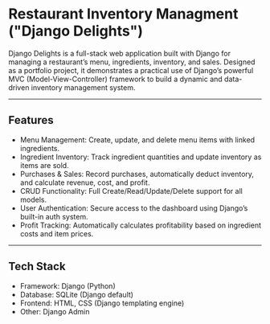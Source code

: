 # Restaurant Inventory Managment ("Django Delights")

Django Delights is a full-stack web application built with Django for managing a restaurant’s menu, ingredients, inventory, and sales. Designed as a portfolio project, it demonstrates a practical use of Django’s powerful MVC (Model-View-Controller) framework to build a dynamic and data-driven inventory management system.


---

## Features

- Menu Management: Create, update, and delete menu items with linked ingredients.
- Ingredient Inventory: Track ingredient quantities and update inventory as items are sold.
- Purchases & Sales: Record purchases, automatically deduct inventory, and calculate revenue, cost, and profit.
- CRUD Functionality: Full Create/Read/Update/Delete support for all models.
- User Authentication: Secure access to the dashboard using Django’s built-in auth system.
- Profit Tracking: Automatically calculates profitability based on ingredient costs and item prices.

---

## Tech Stack

- Framework: Django (Python)
- Database: SQLite (Django default)
- Frontend: HTML, CSS (Django templating engine)
- Other: Django Admin
